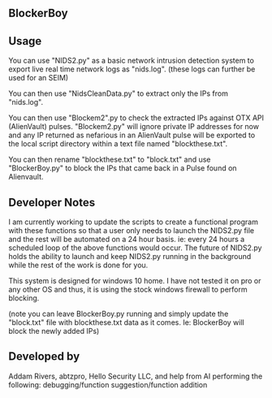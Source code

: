 ## BlockerBoy

## Usage

You can use "NIDS2.py" as a basic network intrusion detection system to export live real time network logs as "nids.log". (these logs can further be used for an SEIM)

You can then use "NidsCleanData.py" to extract only the IPs from "nids.log".

You can then use "Blockem2".py to check the extracted IPs against OTX API (AlienVault) pulses. 
"Blockem2.py" will ignore private IP addresses for now and any IP returned as nefarious in an AlienVault pulse will be exported to the local script directory within a text file named "blockthese.txt". 

You can then rename "blockthese.txt" to "block.txt" and use "BlockerBoy.py" to block the IPs that came back in a Pulse found on Alienvault. 

## Developer Notes

I am currently working to update the scripts to create a functional program with these functions so that a user only needs to launch the NIDS2.py file and the rest will be automated on a 24 hour basis. ie: every 24 hours a scheduled loop of the above functions would occur. The future of NIDS2.py holds the ability to launch and keep NIDS2.py running in the background while the rest of the work is done for you. 

This system is designed for windows 10 home. I have not tested it on pro or any other OS and thus, it is using the stock windows firewall to perform blocking. 

(note you can leave BlockerBoy.py running and simply update the "block.txt" file with blockthese.txt data as it comes. Ie: BlockerBoy will block the newly added IPs) 

## Developed by 

Addam Rivers, abtzpro, Hello Security LLC, and help from AI performing the following: debugging/function suggestion/function addition

